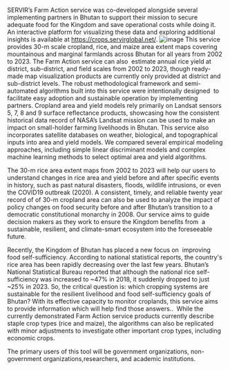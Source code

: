 SERVIR’s Farm Action service was co-developed alongside several implementing partners in Bhutan to support their mission to secure adequate food for the Kingdom and save operational costs while doing it. An interactive platform for visualizing these data and exploring additional insights is available at https://crops.servirglobal.net/. ![image](https://github.com/user-attachments/assets/f40c3fe2-1a2e-468c-b192-501b430d4cd3)
This service provides 30-m scale cropland, rice, and maize area extent maps covering mountainous and marginal farmlands across Bhutan for all years from 2002 to 2023. The Farm Action service can also  estimate annual rice yield at district, sub-district, and field scales from 2002 to 2023, though ready-made map visualization products are currently only provided at district and sub-district levels. The robust methodological framework and semi-automated algorithms built into this service were intentionally designed  to facilitate easy adoption and sustainable operation by implementing partners. Cropland area and yield models rely primarily on Landsat sensors 5, 7, 8 and 9 surface reflectance products, showcasing how the consistent historical data record of NASA’s Landsat mission can be used to make an impact on small-holder farming livelihoods in Bhutan. This service also incorporates satellite databases on weather, biological, and topographical inputs into area and yield models. We compared several empirical modeling approaches, including simple linear discriminant models and complex machine learning methods to select optimal area and yield algorithms.

The 30-m rice area extent maps from 2002 to 2023 will help our users to understand changes in rice area and yield before and after specific events in history, such as past natural disasters, floods, wildlife intrusions, or even the COVID19 outbreak (2020). A consistent, timely, and reliable twenty year record of of 30-m cropland area can also be used to analyze the impact of policy changes on food security before and after Bhutan’s transition to a democratic constitutional monarchy in 2008. Our service aims to guide decision makers as they work to ensure the Kingdom benefits from  a sustainable, resilient, and climate-smart ecosystem into the foreseeable future.

Recently, the Kingdom of Bhutan has placed a new focus on  improving food self-sufficiency. According to national statistical reports, the country's rice area has been rapidly decreasing over the last few years. Bhutan’s National Statistical Bureau reported that although the national rice self-sufficiency was increased to ~47% in 2018, it suddenly dropped to just ~25% in 2023. So, the critical question is: which cropping systems are sustainable for the resilient livelihood and food self-sufficiency goals of Bhutan? With its effective capacity to monitor croplands, this service aims to provide information which will help find those answers..  While the currently demonstrated Farm Action service products currently describe  staple crop types (rice and maize), the algorithms can also be replicated with minor adjustments to investigate other important crop types, including economic crops. 

The primary users of this tool will be government organizations, non-government organizations,researchers, and academic institutions.

